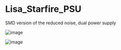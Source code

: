 # Lisa_Starfire_PSU
SMD version of the reduced noise, dual power supply

![image](https://github.com/user-attachments/assets/23285f20-93f4-41a5-b133-e22ad9759453)

![image](https://github.com/user-attachments/assets/71885718-cd28-4e4a-a3c6-0466a9236b5f)

